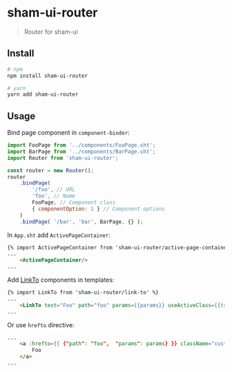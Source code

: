 # sham-ui-router

> Router for sham-ui

## Install

```bash
# npm
npm install sham-ui-router
```

```bash
# yarn
yarn add sham-ui-router
```

## Usage
Bind page component in `component-binder`:
```js
import FooPage from '../components/FooPage.sht';
import BarPage from '../components/BarPage.sht';
import Router from 'sham-ui-router';

const router = new Router();
router
    .bindPage( 
        '/foo', // URL
        'foo', // Name
        FooPage, // Component class
        { componentOption: 1 } // Component options
    )
    .bindPage( '/bar', 'bar', BarPage, {} );
```

In `App.sht` add `ActivePageContainer`:
```html
{% import ActivePageContainer from 'sham-ui-router/active-page-container' %}
...
    <ActivePageContainer/>
...
```

Add [LinkTo](https://github.com/sham-ui/sham-ui-router/blob/master/src/components/LinkTo.js) components in templates:

```html
{% import LinkTo from 'sham-ui-router/link-to' %}
... 
    <LinkTo text="Foo" path="foo" params={{params}} useActiveClass={{true}} className="custom-class-1 custom-class-2"/>
...
```

Or use `hrefto` directive:
```html
...
    <a :hrefto={{ {"path": "foo",  "params": params} }} className="custom-class-1 custom-class-2">
        Foo
    </a>
...
```

